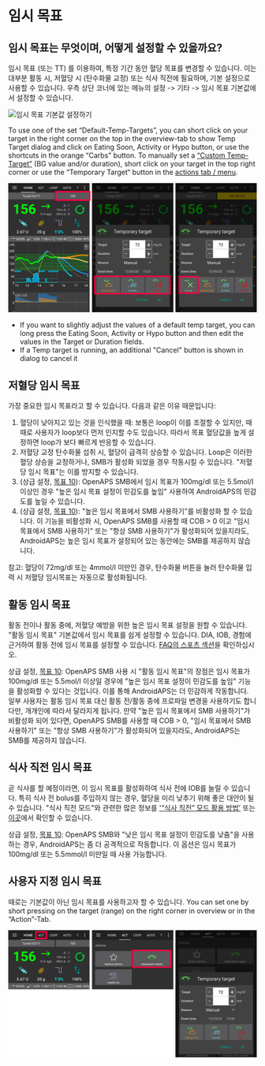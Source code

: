 # 임시 목표

## 임시 목표는 무엇이며, 어떻게 설정할 수 있을까요?

임시 목표 (또는 TT) 를 이용하여, 특정 기간 동안 혈당 목표를 변경할 수 있습니다. 이는 대부분 활동 시, 저혈당 시 (탄수화물 교정) 또는 식사 직전에 필요하며, 기본 설정으로 사용할 수 있습니다. 우측 상단 코너에 있는 메뉴의 설정 -> 기타 -> 임시 목표 기본값에서 설정할 수 있습니다.

![임시 목표 기본값 설정하기](../images/TempTarget_Default.png)

To use one of the set “Default-Temp-Targets”, you can short click on your target in the right corner on the top in the overview-tab to show Temp Target dialog and click on Eating Soon, Activity or Hypo button, or use the shortcuts in the orange “Carbs” button. To manually set a [“Custom Temp-Target”](../Usage/temptarget#custom-temp-target) (BG value and/or duration), short click on your target in the top right corner or use the “Temporary Target“ button in the [actions tab / menu](../Configuration/Config-Builder#actions).

![임시 목표 설정하기](../images/TempTarget_Set2.png)

- If you want to slightly adjust the values of a default temp target, you can long press the Eating Soon, Activity or Hypo button and then edit the values in the Target or Duration fields.
- If a Temp target is running, an additional "Cancel" button is shown in dialog to cancel it

## 저혈당 임시 목표

가장 중요한 임시 목표라고 할 수 있습니다. 다음과 같은 이유 때문입니다:

1. 혈당이 낮아지고 있는 것을 인식했을 때: 보통은 loop이 이를 조절할 수 있지만, 때때로 사용자가 loop보다 먼저 인지할 수도 있습니다. 따라서 목표 혈당값을 높게 설정하면 loop가 보다 빠르게 반응할 수 있습니다.
2. 저혈당 교정 탄수화물 섭취 시, 혈당이 급격히 상승할 수 있습니다. Loop은 이러한 혈당 상승을 교정하거나, SMB가 활성화 되었을 경우 작동시킬 수 있습니다. "저혈당 임시 목표"는 이를 방지할 수 있습니다. 
3. (상급 설정, [목표 10](../Usage/Objectives#objective-10-enabling-additional-oref1-features-for-daytime-use-such-as-super-micro-bolus-smb)): OpenAPS SMB에서 임시 목표가 100mg/dl 또는 5.5mol/l 이상인 경우 "높은 임시 목표 설정이 민감도를 높임" 사용하여 AndroidAPS의 민감도를 높일 수 있습니다.
4. (상급 설정, [목표 10](../Usage/Objectives#objective-10-enabling-additional-oref1-features-for-daytime-use-such-as-super-micro-bolus-smb)): "높은 임시 목표에서 SMB 사용하기"를 비활성화 할 수 있습니다. 이 기능을 비활성화 시, OpenAPS SMB를 사용할 때 COB > 0 이고 "임시 목표에서 SMB 사용하기" 또는 "항상 SMB 사용하기"가 활성화되어 있을지라도, AndroidAPS는 높은 임시 목표가 설정되어 있는 동안에는 SMB를 제공하지 않습니다. 

참고: 혈당이 72mg/dl 또는 4mmol/l 미만인 경우, 탄수화물 버튼을 눌러 탄수화물 입력 시 저혈당 임시목표는 자동으로 활성화됩니다.

## 활동 임시 목표

활동 전이나 활동 중에, 저혈당 예방을 위한 높은 임시 목표 설정을 원할 수 있습니다. "활동 임시 목표" 기본값에서 임시 목표를 쉽게 설정할 수 있습니다. DIA, IOB, 경험에 근거하여 활동 전에 임시 목표를 설정할 수 있습니다. [FAQ의 스포츠 섹션](../Getting-Started/FAQ#sports)을 확인하십시오.

상급 설정, [목표 10](../Usage/Objectives#objective-10-enabling-additional-oref1-features-for-daytime-use-such-as-super-micro-bolus-smb): OpenAPS SMB 사용 시 "활동 임시 목표"의 장점은 임시 목표가 100mg/dl 또는 5.5mol/l 이상일 경우에 "높은 임시 목표 설정이 민감도를 높임" 기능을 활성화할 수 있다는 것입니다. 이를 통해 AndroidAPS는 더 민감하게 작동합니다. 일부 사용자는 활동 임시 목표 대신 활동 전/활동 중에 프로파일 변경을 사용하기도 합니다만, 개개인에 따라서 달라지게 됩니다. 만약 "높은 임시 목표에서 SMB 사용하기"가 비활성화 되어 있다면, OpenAPS SMB를 사용할 때 COB > 0, "임시 목표에서 SMB 사용하기" 또는 "항상 SMB 사용하기"가 활성화되어 있을지라도, AndroidAPS는 SMB를 제공하지 않습니다.

## 식사 직전 임시 목표

곧 식사를 할 예정이라면, 이 임시 목표를 활성화하여 식사 전에 IOB를 늘릴 수 있습니다. 특히 식사 전 bolus를 주입하지 않는 경우, 혈당을 미리 낮추기 위해 좋은 대안이 될 수 있습니다. "식사 직전 모드"와 관련한 많은 정보를 ['“식사 직전” 모드 활용 방법'](https://diyps.org/2015/03/26/how-to-do-eating-soon-mode-diyps-lessons-learned/) 또는 [이곳](https://diyps.org/tag/eating-soon-mode/)에서 확인할 수 있습니다.

상급 설정, [목표 10](../Usage/Objectives#objective-10-enabling-additional-oref1-features-for-daytime-use-such-as-super-micro-bolus-smb): OpenAPS SMB와 "낮은 임시 목표 설정이 민감도를 낮춤"을 사용하는 경우, AndroidAPS는 좀 더 공격적으로 작동합니다. 이 옵션은 임시 목표가 100mg/dl 또는 5.5mmol/l 미만일 때 사용 가능합니다.

## 사용자 지정 임시 목표

때로는 기본값이 아닌 임시 목표를 사용하고자 할 수 있습니다. You can set one by short pressing on the target (range) on the right corner in overview or in the “Action”-Tab.

![실행 탭을 통해 임시 목표 설정하기](../images/TempTarget_ActionTab.png)